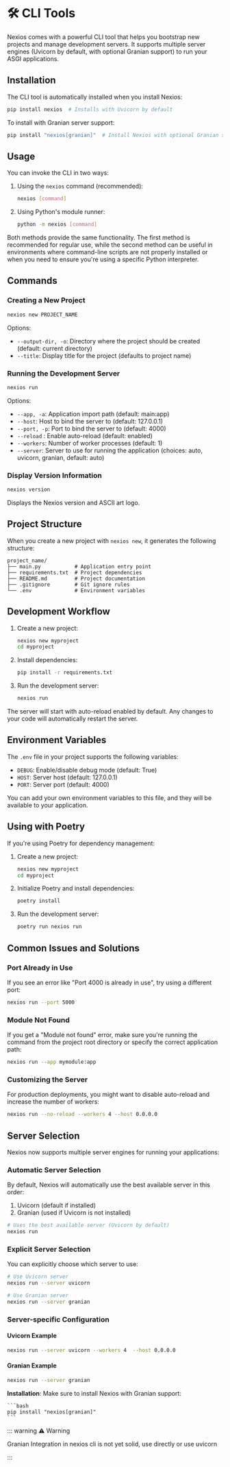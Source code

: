 # 🛠️ CLI Tools

Nexios comes with a powerful CLI tool that helps you bootstrap new projects and manage development servers. It supports multiple server engines (Uvicorn by default, with optional Granian support) to run your ASGI applications.

## Installation

The CLI tool is automatically installed when you install Nexios:

```bash
pip install nexios  # Installs with Uvicorn by default
```

To install with Granian server support:

```bash
pip install "nexios[granian]"  # Install Nexios with optional Granian support
```

## Usage

You can invoke the CLI in two ways:

1.  Using the `nexios` command (recommended):

    ```bash
    nexios [command]
    ```
2.  Using Python's module runner:

    ```bash
    python -m nexios [command]
    ```

Both methods provide the same functionality. The first method is recommended for regular use, while the second method can be useful in environments where command-line scripts are not properly installed or when you need to ensure you're using a specific Python interpreter.

## Commands

### Creating a New Project

```bash
nexios new PROJECT_NAME
```

Options:

* `--output-dir, -o`: Directory where the project should be created (default: current directory)
* `--title`: Display title for the project (defaults to project name)

### Running the Development Server

```bash
nexios run
```

Options:

* `--app, -a`: Application import path (default: main:app)
* `--host`: Host to bind the server to (default: 127.0.0.1)
* `--port, -p`: Port to bind the server to (default: 4000)
* `--reload` : Enable auto-reload (default: enabled)
* `--workers`: Number of worker processes (default: 1)
* `--server`: Server to use for running the application (choices: auto, uvicorn, granian, default: auto)



### Display Version Information

```bash
nexios version
```

Displays the Nexios version and ASCII art logo.

## Project Structure

When you create a new project with `nexios new`, it generates the following structure:

```
project_name/
├── main.py           # Application entry point
├── requirements.txt  # Project dependencies
├── README.md         # Project documentation
├── .gitignore        # Git ignore rules
└── .env              # Environment variables
```

## Development Workflow

1.  Create a new project:

    ```bash
    nexios new myproject
    cd myproject
    ```
2.  Install dependencies:

    ```bash
    pip install -r requirements.txt
    ```
3.  Run the development server:

    ```bash
    nexios run
    ```

The server will start with auto-reload enabled by default. Any changes to your code will automatically restart the server.

## Environment Variables

The `.env` file in your project supports the following variables:

* `DEBUG`: Enable/disable debug mode (default: True)
* `HOST`: Server host (default: 127.0.0.1)
* `PORT`: Server port (default: 4000)

You can add your own environment variables to this file, and they will be available to your application.

## Using with Poetry

If you're using Poetry for dependency management:

1.  Create a new project:

    ```bash
    nexios new myproject
    cd myproject
    ```
2.  Initialize Poetry and install dependencies:

    ```bash
    poetry install
    ```
3.  Run the development server:

    ```bash
    poetry run nexios run
    ```

## Common Issues and Solutions

### Port Already in Use

If you see an error like "Port 4000 is already in use", try using a different port:

```bash
nexios run --port 5000
```

### Module Not Found

If you get a "Module not found" error, make sure you're running the command from the project root directory or specify the correct application path:

```bash
nexios run --app mymodule:app
```

### Customizing the Server

For production deployments, you might want to disable auto-reload and increase the number of workers:

```bash
nexios run --no-reload --workers 4 --host 0.0.0.0
```

## Server Selection

Nexios now supports multiple server engines for running your applications:

### Automatic Server Selection

By default, Nexios will automatically use the best available server in this order:

1. Uvicorn (default if installed)
2. Granian (used if Uvicorn is not installed)

```bash
# Uses the best available server (Uvicorn by default)
nexios run
```

### Explicit Server Selection

You can explicitly choose which server to use:

```bash
# Use Uvicorn server
nexios run --server uvicorn

# Use Granian server
nexios run --server granian
```

### Server-specific Configuration

#### Uvicorn Example

```bash
nexios run --server uvicorn --workers 4  --host 0.0.0.0
```

#### Granian Example

```bash
nexios run --server granian 
```



**Installation**: Make sure to install Nexios with Granian support:

    ```bash
    pip install "nexios[granian]"
    ```


::: warning ⚠️ Warning

Granian Integration in nexios cli is not yet solid, use directly or use uvicorn

:::